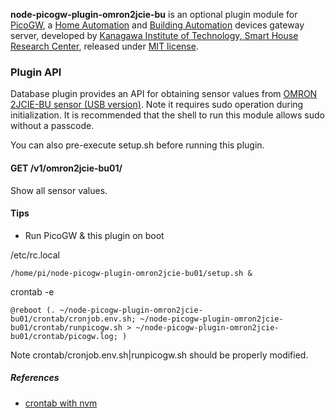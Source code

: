 **node-picogw-plugin-omron2jcie-bu** is an optional plugin module for [PicoGW](https://github.com/KAIT-HEMS/node-picogw), a [Home Automation](https://en.wikipedia.org/wiki/Home_automation) and [Building Automation](https://en.wikipedia.org/wiki/Building_automation) devices gateway server, developed by [Kanagawa Institute of Technology, Smart House Research Center](http://sh-center.org/en/), released under [MIT license](https://opensource.org/licenses/mit-license.php).

### Plugin API

Database plugin provides an API for obtaining sensor values from [OMRON 2JCIE-BU sensor (USB version)](https://www.fa.omron.co.jp/products/family/3724/).
Note it requires sudo operation during initialization. It is recommended that the shell to run this module allows sudo without a passcode.

You can also pre-execute setup.sh before running this plugin.

#### GET /v1/omron2jcie-bu01/

Show all sensor values.

#### Tips

+ Run PicoGW & this plugin on boot

/etc/rc.local

```
/home/pi/node-picogw-plugin-omron2jcie-bu01/setup.sh &
```
crontab -e

```
@reboot (. ~/node-picogw-plugin-omron2jcie-bu01/crontab/cronjob.env.sh; ~/node-picogw-plugin-omron2jcie-bu01/crontab/runpicogw.sh > ~/node-picogw-plugin-omron2jcie-bu01/crontab/picogw.log; )
```

Note crontab/cronjob.env.sh|runpicogw.sh should be properly modified.

##### References

+ [crontab with nvm](https://gist.github.com/simov/cdbebe2d65644279db1323042fcf7624)
